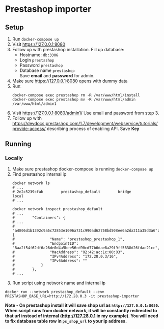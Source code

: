 # Prestashop importer

## Setup

1. Run `docker-compose up`
2. Visit https://127.0.0.1:8080
3. Follow up with prestashop installation. Fill up database:
    * Hostname: `db:3306`
    * Login `prestashop`
    * Password `prestashop`
    * Database name `prestashop`  
Save **email** and **password** for admin. 
4. Make sure https://127.0.0.1:8080 opens with dummy data
5. Run:
    ```
    docker-compose exec prestashop rm -R /var/www/html/install
    docker-compose exec prestashop mv -R /var/www/html/admin /var/www/html/admin1
    ```
6. Visit https://127.0.0.1:8080/admin1/ Use email and password from step 3.
7. Follow up with https://devdocs.prestashop.com/1.7/development/webservice/tutorials/provide-access/ describing process of enabling API.
Save **Key**

## Running

### Locally
1. Make sure prestashop docker-compose is running `docker-compose up`
2. Find prestashop internal ip
    ```
    docker network ls
    # ...
    # 2e2c5239cfab        prestashop_default        bridge              local
    # ...
    
    docker network inspect prestashop_default
    # ...
    #        "Containers": {
    # ...
    #            "a4806d1b1392c9a5c72853e1096a731c990ad62758bd508ee6a2da211a35d3a6": {
    #                "Name": "prestashop_prestashop_1",
    #                "EndpointID": "8aa2f54f62df6a26de0d4a5bee56cd90cd77b6dae8a29f9ff5638d26fdac21cc",
    #                "MacAddress": "02:42:ac:1c:00:03",
    #                "IPv4Address": "172.28.0.3/16",
    #                "IPv6Address": ""
    #            }
    #        },
    # ...
    ```
3. Run script using network name and internal ip
```
docker run --network prestashop_default --env PRESTASHOP_BASE_URL=http://172.28.0.3 -it prestashop-importer
```

**Note - On prestashop install it will save shop url as `http://127.0.0.1:8080`. When script runs from docker network, it will be constantly redirected to that url instead of internal (http://127.28.0.1 in my example). You will need to fix database table row in `ps_shop_url` to your ip address.**